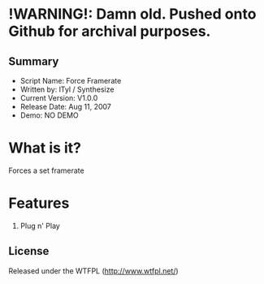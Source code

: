 !WARNING!: Damn old. Pushed onto Github for archival purposes.
====================

## Summary ##

+ Script Name: Force Framerate
+ Written by: lTyl / Synthesize
+ Current Version: V1.0.0
+ Release Date: Aug 11, 2007
+ Demo: NO DEMO

# What is it? #

Forces a set framerate

# Features #
1. Plug n' Play

## License ##
Released under the WTFPL (http://www.wtfpl.net/)